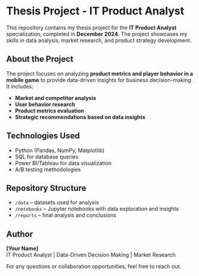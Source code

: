 # Thesis Project - IT Product Analyst  

This repository contains my thesis project for the **IT Product Analyst** specialization, completed in **December 2024**. The project showcases my skills in data analysis, market research, and product strategy development.  

## About the Project  
The project focuses on analyzing **product metrics and player behavior in a mobile game** to provide data-driven insights for business decision-making. It includes:  
- **Market and competitor analysis**  
- **User behavior research**  
- **Product metrics evaluation**  
- **Strategic recommendations based on data insights**  

## Technologies Used  
- Python (Pandas, NumPy, Matplotlib)  
- SQL for database queries  
- Power BI/Tableau for data visualization  
- A/B testing methodologies  

## Repository Structure  
- `/data` – datasets used for analysis  
- `/notebooks` – Jupyter notebooks with data exploration and insights  
- `/reports` – final analysis and conclusions  

## Author  
**[Your Name]**  
IT Product Analyst | Data-Driven Decision Making | Market Research  

For any questions or collaboration opportunities, feel free to reach out.  
